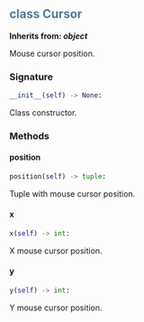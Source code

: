 #  

## <h2 style="color: #4d7c99;">class Cursor</h2>


**Inherits from: _object_**

Mouse cursor position.


### Signature

```python
__init__(self) -> None:
```

Class constructor.


### Methods


#### position

```python
position(self) -> tuple:
```

Tuple with mouse cursor position.

#### x

```python
x(self) -> int:
```

X mouse cursor position.

#### y

```python
y(self) -> int:
```

Y mouse cursor position.
